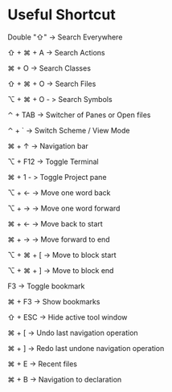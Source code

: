 # Useful Shortcut

Double "⇧" -> Search Everywhere

⇧ + ⌘ + A -> Search Actions

⌘ + O  -> Search Classes

⇧ + ⌘ + O -> Search Files

⌥ + ⌘ + O - > Search Symbols

⌃ + TAB -> Switcher of Panes or Open files

⌃ + ` -> Switch Scheme / View Mode

⌘ + ↑ -> Navigation bar

⌥ + F12 -> Toggle Terminal

⌘ + 1 - > Toggle Project pane

⌥ + ←  -> Move one word back

⌥ + →  -> Move one word forward

⌘ + ←  -> Move back to start

⌘ + →  -> Move forward to end

⌥ + ⌘ + [ -> Move to block start

⌥ + ⌘ + ] -> Move to block end

F3 -> Toggle bookmark

⌘ + F3 -> Show bookmarks

⇧ + ESC -> Hide active tool window

⌘ + [ -> Undo last navigation operation

⌘ + ] -> Redo last undone navigation operation

⌘ + E -> Recent files

⌘ + B -> Navigation to declaration


